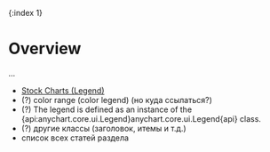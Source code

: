 {:index 1}
# Overview

...

* [Stock Charts (Legend)](../../Stock_Charts/Legend)
* (?) color range (color legend) (но куда ссылаться?)
* (?) The legend is defined as an instance of the {api:anychart.core.ui.Legend}anychart.core.ui.Legend{api} class.
* (?) другие классы (заголовок, итемы и т.д.)
* список всех статей раздела